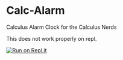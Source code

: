 # Calc-Alarm
Calculus Alarm Clock for the Calculus Nerds

This does not work properly on repl.

[![Run on Repl.it](https://repl.it/badge/github/kateosipovav/Calc-Alarm)](https://repl.it/github/kateosipovav/Calc-Alarm)
